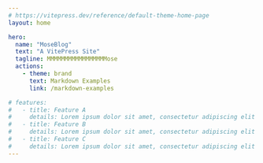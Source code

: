 ```yaml
---
# https://vitepress.dev/reference/default-theme-home-page
layout: home

hero:
  name: "MoseBlog"
  text: "A VitePress Site"
  tagline: MMMMMMMMMMMMMMMMMose
  actions:
    - theme: brand
      text: Markdown Examples
      link: /markdown-examples

# features:
#   - title: Feature A
#     details: Lorem ipsum dolor sit amet, consectetur adipiscing elit
#   - title: Feature B
#     details: Lorem ipsum dolor sit amet, consectetur adipiscing elit
#   - title: Feature C
#     details: Lorem ipsum dolor sit amet, consectetur adipiscing elit
---
```


